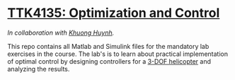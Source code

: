 # [TTK4135: Optimization and Control](https://www.ntnu.edu/studies/courses/TTK4135)

*In collaboration with [Khuong Huynh](https://github.com/Khuongh).*

This repo contains all Matlab and Simulink files for the mandatory lab exercises in the course. The lab's is to learn about practical implementation of optimal control by designing controllers for a [3-DOF helicopter](https://www.quanser.com/products/3-dof-helicopter/) and analyzing the results.
